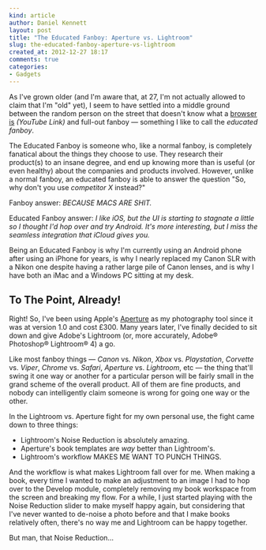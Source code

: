```yaml
---
kind: article
author: Daniel Kennett
layout: post
title: "The Educated Fanboy: Aperture vs. Lightroom"
slug: the-educated-fanboy-aperture-vs-lightroom
created_at: 2012-12-27 18:17
comments: true
categories:
- Gadgets
---
```


As I've grown older (and I'm aware that, at 27, I'm not actually allowed to claim that I'm "old" yet), I seem to have settled into a middle ground between the random person on the street that doesn't know what a [browser is](http://www.youtube.com/watch?v=o4MwTvtyrUQ) *(YouTube Link)* and full-out fanboy — something I like to call the *educated fanboy*.

The Educated Fanboy is someone who, like a normal fanboy, is completely fanatical about the things they choose to use. They research their product(s) to an insane degree, and end up knowing more than is useful (or even healthy) about the companies and products involved. However, unlike a normal fanboy, an educated fanboy is able to answer the question "So, why don't you use *competitor X* instead?"

Fanboy answer: *BECAUSE MACS ARE SHIT.*

Educated Fanboy answer: *I like iOS, but the UI is starting to stagnate a little so I thought I'd hop over and try Android. It's more interesting, but I miss the seamless integration that iCloud gives you.*

Being an Educated Fanboy is why I'm currently using an Android phone after using an iPhone for years, is why I nearly replaced my Canon SLR with a Nikon one despite having a rather large pile of Canon lenses, and is why I have both an iMac and a Windows PC sitting at my desk.

## To The Point, Already! ##

Right! So, I've been using Apple's [Aperture](http://www.apple.com/aperture/) as my photography tool since it was at version 1.0 and cost £300. Many years later, I've finally decided to sit down and give Adobe's Lightroom (or, more accurately, Adobe® Photoshop® Lightroom® 4) a go.

Like most fanboy things — *Canon* vs. *Nikon*, *Xbox* vs. *Playstation*, *Corvette* vs. *Viper*, *Chrome* vs. *Safari*, *Aperture* vs. *Lightroom*, etc — the thing that'll swing it one way or another for a particular person will be fairly small in the grand scheme of the overall product. All of them are fine products, and nobody can intelligently claim someone is wrong for going one way or the other.

In the Lightroom vs. Aperture fight for my own personal use, the fight came down to three things:

- Lightroom's Noise Reduction is absolutely amazing. 
- Aperture's book templates are *way* better than Lightroom's.
- Lightroom's workflow MAKES ME WANT TO PUNCH THINGS.

And the workflow is what makes Lightroom fall over for me. When making a book, every time I wanted to make an adjustment to an image I had to hop over to the Develop module, completely removing my book workspace from the screen and breaking my flow. For a while, I just started playing with the Noise Reduction slider to make myself happy again, but considering that I've never wanted to de-noise a photo before and that I make books relatively often, there's no way me and Lightroom can be happy together. 

But man, that Noise Reduction…